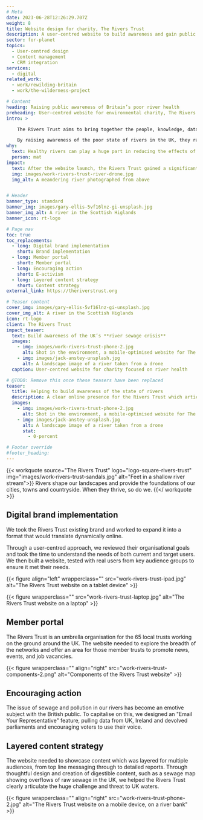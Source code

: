 ```yaml
---
# Meta
date: 2023-06-28T12:26:29.707Z
weight: 8
title: Website design for charity, The Rivers Trust
description: A user-centred website to build awareness and gain public support
sector: for-planet
topics:
  - User-centred design
  - Content management
  - CRM integration
services:
  - digital
related_work:
  - work/rewilding-britain
  - work/the-wilderness-project

# Content
heading: Raising public awareness of Britain’s poor river health
preheading: User-centred website for environmental charity, The Rivers Trust.
intro: >

    The Rivers Trust aims to bring together the people, knowledge, data and intelligence to help rivers thrive again; for us and future generations.

    By raising awareness of the poor state of rivers in the UK, they rally the public against the lack of policies on keeping Britain’s water healthy and sewage free.
why:
  text: Healthy rivers can play a huge part in reducing the effects of climate change, like flooding and drought. The UK's rivers are some of the unhealthiest in the world.
  person: mat
impact:
  text: After the website launch, the Rivers Trust gained a significant amount of interest in its ‘State of the Rivers’ report, sewage map, and website which led to coverage on national TV and press.
  img: images/work-rivers-trust-river-drone.jpg
  img_alt: A meandering river photographed from above


# Header
banner_type: standard
banner_img: images/gary-ellis-5vf16lnz-gi-unsplash.jpg
banner_img_alt: A river in the Scottish Higlands
banner_icon: rt-logo

# Page nav
toc: true
toc_replacements:
  - long: Digital brand implementation
    short: Brand implementation
  - long: Member portal
    short: Member portal
  - long: Encouraging action
    short: E-activism
  - long: Layered content strategy
    short: Content strategy
external_link: https://theriverstrust.org

# Teaser content
cover_img: images/gary-ellis-5vf16lnz-gi-unsplash.jpg
cover_img_alt: A river in the Scottish Higlands
icon: rt-logo
client: The Rivers Trust
impact_teaser:
  text: Build awareness of the UK’s **river sewage crisis**
  images:
    - img: images/work-rivers-trust-phone-2.jpg
      alt: Shot in the environment, a mobile-optimised website for The Rivers Trust website
    - img: images/jack-anstey-unsplash.jpg
      alt: A landscape image of a river taken from a drone
  caption: User-centred website for charity focused on river health 

# @TODO: Remove this once these teasers have been replaced
teaser:
  title: Helping to build awareness of the state of rivers
  description: A clear online presence for the Rivers Trust which articulates their work and incites engagement and action.
  images:
    - img: images/work-rivers-trust-phone-2.jpg
      alt: Shot in the environment, a mobile-optimised website for The Rivers Trust website
    - img: images/jack-anstey-unsplash.jpg
      alt: A landscape image of a river taken from a drone
      stat:
        - 0-percent

# Footer override
#footer_heading:
---
```


{{< workquote source="The Rivers Trust" logo="logo-square-rivers-trust" img="images/work-rivers-trust-sandals.jpg" alt="Feet in a shallow river stream">}}
Rivers shape our landscapes and provide the foundations of our cities, towns and countryside. When they thrive, so do we.
{{</ workquote >}}

<!-- Text left -->
<div class="w-full grid grid-cols-12 gap-x-2.5 gap-y-6 lg:gap-6 xl:gap-8">
  <div class="prose col-span-full lg:col-span-8">

  ## Digital brand implementation

  We took the Rivers Trust existing brand and worked to expand it into a format that would translate dynamically online.

  Through a user-centred approach, we reviewed their organisational goals and took the time to understand the needs of both current and target users. We then built a website, tested with real users from key audience groups to ensure it met their needs.

  </div>
</div>

{{< figure align="left" wrapperclass="" src="work-rivers-trust-ipad.jpg" alt="The Rivers Trust website on a tablet device" >}}

{{< figure wrapperclass="" src="work-rivers-trust-laptop.jpg" alt="The Rivers Trust website on a laptop" >}}



<!-- Text right -->
<div class="w-full grid grid-cols-12 gap-x-2.5 gap-y-6 lg:gap-6 xl:gap-8">
  <div class="prose col-span-full lg:col-span-8 lg:col-start-5">

  ## Member portal

  The Rivers Trust is an umbrella organisation for the 65 local trusts working on the ground around the UK. The website needed to explore the breadth of the networks and offer an area for those member trusts to promote news, events, and job vacancies.

  </div>
</div>

{{< figure wrapperclass="" align="right" src="work-rivers-trust-components-2.png" alt="Components of the Rivers Trust website" >}}

<!-- Text left -->
<div class="w-full grid grid-cols-12 gap-x-2.5 gap-y-6 lg:gap-6 xl:gap-8">
  <div class="prose col-span-full lg:col-span-8">

  ## Encouraging action

  The issue of sewage and pollution in our rivers has become an emotive subject with the British public. To capitalise on this, we designed an "Email Your Representative" feature, pulling data from UK, Ireland and devolved parliaments and encouraging voters to use their voice.

  </div>
</div>

<!-- Text right -->
<div class="w-full grid grid-cols-12 gap-x-2.5 gap-y-6 lg:gap-6 xl:gap-8">
  <div class="prose col-span-full lg:col-span-8 lg:col-start-5">

  ## Layered content strategy

  The website needed to showcase content which was layered for multiple audiences, from top line messaging through to detailed reports. Through thoughtful design and creation of digestible content, such as a sewage map showing overflows of raw sewage in the UK, we helped the Rivers Trust clearly articulate the huge challenge and threat to UK waters.

  </div>
</div>


{{< figure wrapperclass="" align="right" src="work-rivers-trust-phone-2.jpg" alt="The Rivers Trust website on a mobile device, on a river bank" >}}
